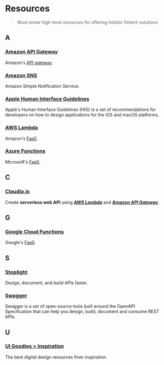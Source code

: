 # Resources
> Must-know high-level resources for offering holistic fintech solutions

## A

### [Amazon API Gateway](https://aws.amazon.com/api-gateway)
Amazon's [API gateway](/doc/tech-glossary.md#api-gateway).

### [Amazon SNS](https://docs.aws.amazon.com/sns)
Amazon Simple Notification Service.

### [Apple Human Interface Guidelines](https://developer.apple.com/design/human-interface-guidelines)
Apple's Human Interface Guidelines (HIG) is a set of recommendations for developers on how to design applications for the iOS and macOS platforms.

### [AWS Lambda](http://aws.amazon.com/lambda)
Amazon's [FaaS](/doc/tech-glossary.md#faas).

### [Azure Functions](http://azure.microsoft.com/products/functions)
Microsoft's [FaaS](/doc/tech-glossary.md#faas).

## C

### [Claudia.js](https://claudiajs.com/tutorials/hello-world-api-gateway.html)
Create **serverless web API** using [***AWS Lambda***](#aws-lambda) and [***Amazon API Gateway***](#amazon-api-gateway).

## G

### [Google Cloud Functions](https://cloud.google.com/functions)
Google's [FaaS](/doc/tech-glossary.md#faas).

## S

### [Stoplight](https://stoplight.io)
Design, document, and build APIs faster.

### [Swagger](https://swagger.io)
Swagger is a set of open-source tools built around the OpenAPI Specification that can help you design, build, document and consume REST APIs.

## U

### [UI Goodies > Inspiration](https://uigoodies.com/inspiration)
The best digital design resources from inspiration.
